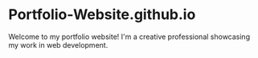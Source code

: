 # Portfolio-Website.github.io
Welcome to my portfolio website! I'm a creative professional showcasing my work in web development. 
